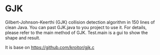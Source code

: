 # GJK
Gilbert-Johnson-Keerthi (GJK) collision detection algorithm in 150 lines of clean Java.
You can past GJK.java to you project to use it. For details, please refer to the main method of GJK.
Test.main is a gui to show the shape and result.

It is base on https://github.com/kroitor/gjk.c
